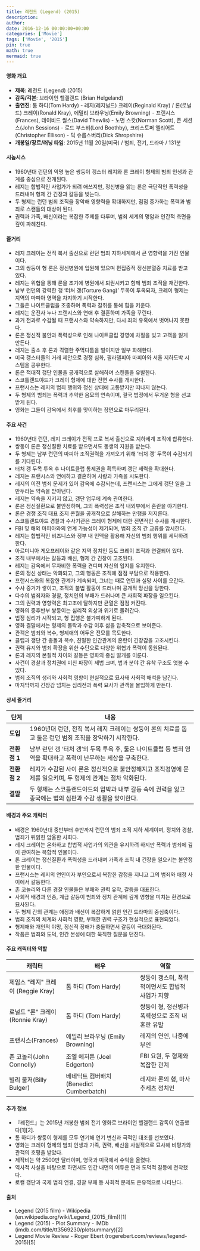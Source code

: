 ```yaml
---
title: 레전드 (Legend) (2015)
description: 
author: 
date: 2016-12-16 00:00:00+00:00
categories: ['Movie']
tags: ['Movie', '2015']
pin: true
math: true
mermaid: true
---
```

#### 영화 개요

- **제목**: 레전드 (Legend) (2015)  
- **감독/각본**: 브라이언 헬겔랜드 (Brian Helgeland)  
- **출연진**: 톰 하디(Tom Hardy) - 레지(레지널드) 크레이(Reginald Kray) / 론(로널드) 크레이(Ronald Kray), 에밀리 브라우닝(Emily Browning) - 프랜시스(Frances), 데이비드 씰스(David Thewlis) - 노먼 스캇(Norman Scott), 존 세션스(John Sessions) - 로드 부스비(Lord Boothby), 크리스토퍼 엘리어트(Christopher Ellison) - 딕 슈롭스버리(Dick Shropshire)  
- **개봉일/장르/러닝 타임**: 2015년 11월 20일(미국) / 범죄, 전기, 드라마 / 131분  

#### 시놉시스

- 1960년대 런던의 악명 높은 쌍둥이 갱스터 레지와 론 크레이 형제의 범죄 인생과 관계를 중심으로 전개된다.  
- 레지는 합법적인 사업가가 되려 애쓰지만, 정신병을 앓는 론은 극단적인 폭력성을 드러내며 형제 간 긴장과 갈등을 빚는다.  
- 두 형제는 런던 범죄 조직을 장악해 영향력을 확대하지만, 점점 증가하는 폭력과 범죄로 스캔들의 대상이 된다.  
- 권력과 가족, 배신이라는 복잡한 주제를 다루며, 범죄 세계의 명암과 인간적 측면을 깊이 파헤친다.  

#### 줄거리

- 레지 크레이는 전직 복서 출신으로 런던 범죄 지하세계에서 큰 영향력을 가진 인물이다.  
- 그의 쌍둥이 형 론은 정신병원에 입원해 있으며 편집증적 정신분열증 치료를 받고 있다.  
- 레지는 위협을 통해 론을 조기에 병원에서 퇴원시키고 함께 범죄 조직을 재건한다.  
- 남부 런던의 강력한 갱 ‘터처 갱(Torture Gang)’ 두목이 투옥되자, 크레이 형제는 지역의 마피아 영역을 차지하기 시작한다.  
- 그들은 나이트클럽을 조종하며 폭력과 갈취를 통해 힘을 키운다.  
- 레지는 운전사 누나 프랜시스와 연애 후 결혼하며 가족을 꾸린다.  
- 과거 전과로 수감될 때 프랜시스와 약속하지만, 다시 죄의 유혹에서 벗어나지 못한다.  
- 론은 정신적 불안과 폭력성으로 인해 나이트클럽 경영에 차질을 빚고 고객을 잃게 만든다.  
- 레지는 출소 후 론과 격렬한 주먹다툼을 벌이지만 일부 화해한다.  
- 미국 갱스터들의 거래 제안으로 경쟁 심화, 필라델피아 마피아와 서울 지하도박 시스템을 공유한다.  
- 론은 적대적 갱단 인물을 공개적으로 살해하며 스캔들을 유발한다.  
- 스코틀랜드야드가 크레이 형제에 대한 전면 수사를 개시한다.  
- 프랜시스는 레지의 범죄 행위와 정신 상태에 고통받지만 떠나지 않는다.  
- 두 형제의 범죄는 폭력과 추악한 음모의 연속이며, 결국 법정에서 무거운 형을 선고받게 된다.  
- 영화는 그들이 감옥에서 최후를 맞이하는 장면으로 마무리된다.  

#### 주요 사건

- 1960년대 런던, 레지 크레이가 전직 프로 복서 출신으로 지하세계 조직에 합류한다.  
- 쌍둥이 론은 정신질환 치료를 받으면서도 동생의 지원을 받는다.  
- 두 형제는 남부 런던의 마피아 조직권력을 가져오기 위해 ‘터처 갱’ 두목이 수감되기를 기다린다.  
- 터처 갱 두목 투옥 후 나이트클럽 통제권을 획득하며 갱단 세력을 확대한다.  
- 레지는 프랜시스와 연애하고 결혼하며 사랑과 가족을 시도한다.  
- 레지의 이전 범죄 문제가 있어 감옥에 수감되는데, 프랜시스는 그에게 갱단 일을 그만두라는 약속을 받아낸다.  
- 레지는 약속을 지키지 않고, 갱단 업무에 계속 관여한다.  
- 론은 정신질환으로 불안정하며, 그의 폭력성은 조직 내외부에서 혼란을 야기한다.  
- 론은 경쟁 조직 대표 조지 콘월을 공개적으로 살해하는 만행을 저지른다.  
- 스코틀랜드야드 경찰과 수사기관은 크레이 형제에 대한 전면적인 수사를 개시한다.  
- FBI 및 해외 마피아와의 연계 가능성이 제기되며, 범죄 조직 간 교류를 암시한다.  
- 레지는 합법적인 비즈니스와 정부 내 인맥을 활용해 자신의 범죄 행위를 세탁하려 한다.  
- 아르미니아 게오프레이와 같은 지역 정치인 등도 크레이 조직과 연결되어 있다.  
- 조직 내부에서는 갈등과 배신, 형제 간 긴장이 고조된다.  
- 레지는 감옥에서 무자비한 폭력을 견디며 자신의 입지를 유지한다.  
- 론의 정신 상태는 악화되고, 그의 행동은 조직에 점점 부담으로 작용한다.  
- 프랜시스와의 복잡한 관계가 계속되며, 그녀는 때로 연민과 실망 사이를 오간다.  
- 수사 증거가 쌓이고, 조직의 불법 활동이 드러나며 공개적 망신을 당한다.  
- 다수의 범죄자와 경찰, 정치인의 부패가 드러나며 큰 사회적 파장을 일으킨다.  
- 그의 권력과 영향력은 최고조에 달하지만 균열은 점점 커진다.  
- 영화의 중후반부 쌍둥이는 심리적 외상과 위기로 몰려간다.  
- 법정 심리가 시작되고, 형 집행은 불가피하게 된다.  
- 영화 결말에서는 형제의 몰락과 수감 이후 삶을 압축적으로 보여준다.  
- 관객은 범죄와 복수, 형제애의 어두운 전모를 목도한다.  
- 클럽과 갱단 간 충돌과 복수, 친밀한 인간관계의 혼란이 긴장감을 고조시킨다.  
- 권력 유지와 범죄 확장을 위한 수단으로 다양한 위협과 폭력이 동원된다.  
- 론과 레지의 본질적 차이와 갈등은 영화의 중심 얼개를 이룬다.  
- 사건이 경찰과 정치권에 미친 파장이 제법 크며, 법과 분야 간 유착 구조도 엿볼 수 있다.  
- 범죄 조직의 생리와 사회적 영향이 현실적으로 묘사돼 사회적 해석을 남긴다.  
- 마지막까지 긴장감 넘치는 심리전과 폭력 묘사가 관객을 몰입하게 만든다.  

#### 상세 줄거리

| **단계**      | **내용**                                                                                                     |
|--------------|--------------------------------------------------------------------------------------------------------------|
| **도입**     | 1960년대 런던, 전직 복서 레지 크레이는 쌍둥이 론의 치료를 돕고 둘은 런던 범죄 조직을 장악하기 시작한다.                |
| **전환점 1** | 남부 런던 갱 ‘터처 갱’의 두목 투옥 후, 둘은 나이트클럽 등 범죄 영역을 확대하고 폭력이 난무하는 세상을 구축한다.            |
| **전환점 2** | 레지가 수감된 사이 론은 정신적으로 불안정해지고 조직경영에 문제를 일으키며, 두 형제의 관계는 점차 악화된다.            |
| **결말**     | 두 형제는 스코틀랜드야드의 압박과 내부 갈등 속에 권력을 잃고 종국에는 법의 심판과 수감 생활을 맞이한다.                      |

#### 배경과 주요 캐릭터

- 배경은 1960년대 중반부터 후반까지 런던의 범죄 조직 지하 세계이며, 정치와 경찰, 범죄가 뒤얽힌 암울한 사회다.  
- 레지 크레이는 온화하고 합법적 사업가의 외관을 유지하려 하지만 폭력과 범죄에 깊이 관여하는 복합적 인물이다.  
- 론 크레이는 정신질환과 폭력성을 드러내며 가족과 조직 내 긴장을 일으키는 불안정한 인물이다.  
- 프랜시스는 레지의 연인이자 부인으로서 복잡한 감정을 지니고 그의 범죄와 애정 사이에서 갈등한다.  
- 존 코놀리와 다른 경찰 인물들은 부패와 권력 유착, 갈등을 대표한다.  
- 사회적 배경과 인종, 계급 갈등이 범죄와 정치 관계에 깊게 영향을 미치는 환경으로 묘사된다.  
- 두 형제 간의 관계는 애정과 배신이 복잡하게 얽힌 인간 드라마의 중심축이다.  
- 범죄 조직의 체계와 사회적 영향, 부패한 권력 구조가 현실적으로 표현되었다.  
- 형제애와 개인적 야망, 정신적 장애가 충돌하면서 갈등이 극대화된다.  
- 작품은 범죄와 도덕, 인간 본성에 대한 묵직한 질문을 던진다.  

#### 주요 캐릭터와 역할

| **캐릭터**                  | **배우**                | **역할**                                  |
|----------------------------|-------------------------|-------------------------------------------|
| 제임스 "레지" 크레이 (Reggie Kray)     | 톰 하디 (Tom Hardy)       | 쌍둥이 갱스터, 폭력적이면서도 합법적 사업가 지향  |
| 로널드 "론" 크레이 (Ronnie Kray)        | 톰 하디 (Tom Hardy)       | 쌍둥이 형, 정신병과 폭력성으로 조직 내 혼란 유발   |
| 프랜시스(Frances)            | 에밀리 브라우닝 (Emily Browning) | 레지의 연인, 나중에 부인                       |
| 존 코놀리(John Connolly)          | 조엘 에저튼 (Joel Edgerton)  | FBI 요원, 두 형제와 복잡한 관계                   |
| 빌리 불저(Billy Bulger)          | 베네딕트 컴버배치 (Benedict Cumberbatch) | 레지와 론의 형, 마사추세츠 정치인                  |

#### 추가 정보

- 『레전드』는 2015년 개봉한 범죄 전기 영화로 브라이언 헬겔랜드 감독이 연출했다[1][2].  
- 톰 하디가 쌍둥이 형제를 모두 연기해 연기 변신과 극적인 대조를 선보였다.  
- 영화는 크레이 형제의 범죄 인생과 가족, 권력, 배신을 사실적으로 묘사해 비평가와 관객의 호평을 받았다.  
- 제작비는 약 2500만 달러이며, 영국과 미국에서 수익을 올렸다.  
- 역사적 사실을 바탕으로 하면서도 인간 내면의 어두운 면과 도덕적 갈등에 천착했다.  
- 로컬 갱단과 국제 범죄 연결, 경찰 부패 등 사회적 문제도 은유적으로 나타난다.  

#### 출처

- Legend (2015 film) - Wikipedia (en.wikipedia.org/wiki/Legend_(2015_film))[1]  
- Legend (2015) - Plot Summary - IMDb (imdb.com/title/tt3569230/plotsummary)[2]  
- Legend Movie Review - Roger Ebert (rogerebert.com/reviews/legend-2015)[5]
